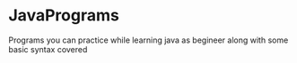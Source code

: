 # JavaPrograms
Programs you can practice while learning java as begineer along with some basic syntax covered 

